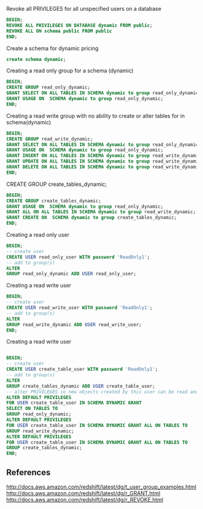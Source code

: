 Revoke all PRIVILEGES for all unspecified users on a database
```sql
BEGIN;
REVOKE ALL PRIVILEGES ON DATABASE dynamic FROM public;
REVOKE ALL ON schema public FROM public
END;
```

Create a schema for dynamic pricing
```sql
create schema dynamic;
```
Creating a read only group for a schema (dynamic)
```sql
BEGIN;
CREATE GROUP read_only_dynamic;
GRANT SELECT ON ALL TABLES IN SCHEMA dynamic to group read_only_dynamic;
GRANT USAGE ON  SCHEMA dynamic to group read_only_dynamic;
END;
```
Creating a read write group with no ability to create or alter tables for in schema(dynamic)
```sql
BEGIN;
CREATE GROUP read_write_dynamic;
GRANT SELECT ON ALL TABLES IN SCHEMA dynamic to group read_only_dynamic;
GRANT USAGE ON  SCHEMA dynamic to group read_only_dynamic;
GRANT INSERT ON ALL TABLES IN SCHEMA dynamic to group read_write_dynamic;
GRANT UPDATE ON ALL TABLES IN SCHEMA dynamic to group read_write_dynamic;
GRANT DELETE ON ALL TABLES IN SCHEMA dynamic to group read_write_dynamic;
END;
```
CREATE GROUP create_tables_dynamic;
```sql
BEGIN;
CREATE GROUP create_tables_dynamic;
GRANT USAGE ON  SCHEMA dynamic to group read_only_dynamic;
GRANT ALL ON ALL TABLES IN SCHEMA dynamic to group read_write_dynamic;
GRANT CREATE ON  SCHEMA dynamic to group create_tables_dynamic;
END;
```

Creating a read only user
```sql
BEGIN;
-- create user
CREATE USER read_only_user WITH password 'ReadOnly1';
-- add to group(s)
ALTER
GROUP read_only_dynamic ADD USER read_only_user;
```

Creating a read write user
```sql
BEGIN;
-- create user
CREATE USER read_write_user WITH password 'ReadOnly1';
-- add to group(s)
ALTER
GROUP read_write_dynamic ADD USER read_write_user;
END;
```
Creating a read write user
```sql

BEGIN;
-- create user
CREATE USER create_table_user WITH password 'ReadOnly1';
-- add to group(s)
ALTER
GROUP create_tables_dynamic ADD USER create_table_user;
-- alter PRIVILEGES so new objects created by this user can be read and writen by other groups
ALTER DEFAULT PRIVILEGES
FOR USER create_table_user IN SCHEMA DYNAMIC GRANT
SELECT ON TABLES TO
GROUP read_only_dynamic;
ALTER DEFAULT PRIVILEGES
FOR USER create_table_user IN SCHEMA DYNAMIC GRANT ALL ON TABLES TO
GROUP read_write_dynamic;
ALTER DEFAULT PRIVILEGES
FOR USER create_table_user IN SCHEMA DYNAMIC GRANT ALL ON TABLES TO
GROUP create_tables_dynamic;
END;
```


References
--------- 
http://docs.aws.amazon.com/redshift/latest/dg/t_user_group_examples.html
http://docs.aws.amazon.com/redshift/latest/dg/r_GRANT.html
http://docs.aws.amazon.com/redshift/latest/dg/r_REVOKE.html
